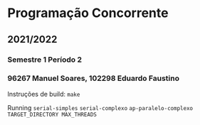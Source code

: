 # Programação Concorrente
## 2021/2022 
### Semestre 1 Período 2
### 96267 Manuel Soares, 102298 Eduardo Faustino

Instruções de build:
`make`

Running
`serial-simples`
`serial-complexo`
`ap-paralelo-complexo TARGET_DIRECTORY MAX_THREADS`